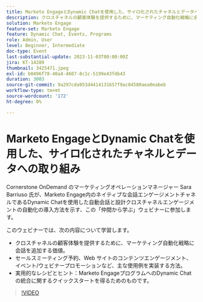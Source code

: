 ```yaml
---
title: Marketo EngageとDynamic Chatを使用した、サイロ化されたチャネルとデータへの取り組み
description: クロスチャネルの顧客体験を提供するために、マーケティング自動化戦略に会話を追加する価値。  セールスミーティング予約、Web サイトのコンテンツエンゲージメント、イベント/ウェビナープロモーションなど、主な使用例を実装する方法。  実用的なレシピとヒント：Marketo EngageプログラムへのDynamic Chatの統合に関するクイックスタートを得るためのものです。
solution: Marketo Engage
feature-set: Marketo Engage
feature: Dynamic Chat, Events, Programs
role: Admin, User
level: Beginner, Intermediate
doc-type: Event
last-substantial-update: 2023-11-03T00:00:00Z
jira: KT-14289
thumbnail: 3425471.jpeg
exl-id: b0496f78-40a4-4607-8c1c-5199e43fdb43
duration: 3003
source-git-commit: 9a297cda953d4414131657f9ac84580aea0eabeb
workflow-type: tm+mt
source-wordcount: '172'
ht-degree: 0%

---
```


# Marketo EngageとDynamic Chatを使用した、サイロ化されたチャネルとデータへの取り組み

Cornerstone OnDemand のマーケティングオペレーションマネージャー Sara Barriuso 氏が、Marketo Engage内のネイティブな会話エンゲージメントチャネルであるDynamic Chatを使用した自動会話と設計クロスチャネルエンゲージメントの自動化の導入方法を示す、この「仲間から学ぶ」ウェビナーに参加します。

このウェビナーでは、次の内容について学習します。

* クロスチャネルの顧客体験を提供するために、マーケティング自動化戦略に会話を追加する価値。
* セールスミーティング予約、Web サイトのコンテンツエンゲージメント、イベント/ウェビナープロモーションなど、主な使用例を実装する方法。
* 実用的なレシピとヒント：Marketo EngageプログラムへのDynamic Chatの統合に関するクイックスタートを得るためのものです。

>[!VIDEO](https://video.tv.adobe.com/v/3425471/?learn=on)
